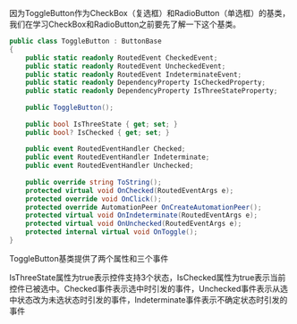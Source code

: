 因为ToggleButton作为CheckBox（复选框）和RadioButton（单选框）的基类，我们在学习CheckBox和RadioButton之前要先了解一下这个基类。

```cs
public class ToggleButton : ButtonBase
{
    public static readonly RoutedEvent CheckedEvent;
    public static readonly RoutedEvent UncheckedEvent;
    public static readonly RoutedEvent IndeterminateEvent;
    public static readonly DependencyProperty IsCheckedProperty;
    public static readonly DependencyProperty IsThreeStateProperty;
 
    public ToggleButton();
 
    public bool IsThreeState { get; set; }
    public bool? IsChecked { get; set; }
 
    public event RoutedEventHandler Checked;
    public event RoutedEventHandler Indeterminate;
    public event RoutedEventHandler Unchecked;
 
    public override string ToString();
    protected virtual void OnChecked(RoutedEventArgs e);
    protected override void OnClick();
    protected override AutomationPeer OnCreateAutomationPeer();
    protected virtual void OnIndeterminate(RoutedEventArgs e);
    protected virtual void OnUnchecked(RoutedEventArgs e);
    protected internal virtual void OnToggle();
}
```

ToggleButton基类提供了两个属性和三个事件

IsThreeState属性为true表示控件支持3个状态，IsChecked属性为true表示当前控件已被选中。Checked事件表示选中时引发的事件，Unchecked事件表示从选中状态改为未选状态时引发的事件，Indeterminate事件表示不确定状态时引发的事件